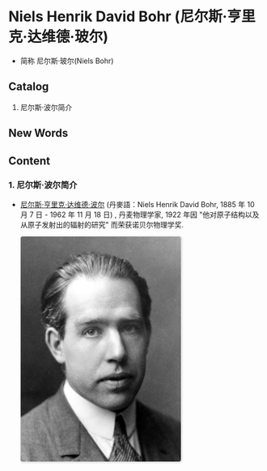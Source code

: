 # Niels Henrik David Bohr (尼尔斯·亨里克·达维德·玻尔)

- 简称 尼尔斯·玻尔(Niels Bohr)  

 
## Catalog
1. 尼尔斯·波尔简介



## New Words




## Content
### 1. 尼尔斯·波尔简介
- [尼尔斯·亨里克·达维德·波尔](https://www.wikiwand.com/zh/%E5%B0%BC%E5%B0%94%E6%96%AF%C2%B7%E7%8E%BB%E5%B0%94) 
  (丹麥語：Niels Henrik David Bohr, 1885 年 10 月 7 日 - 1962 年 11 月 18 日)
  , 丹麦物理学家, 1922 年因 "他对原子结构以及从原子发射出的辐射的研究"
  而荣获诺贝尔物理学奖.

  <img src="./bohr-images/Niels_Bohr.jpg"
    style="margin-left: 0; border-radius: 4px; width: 66%;
            box-shadow: 1px 1px 3px 2px #e5e5e5">
  
 